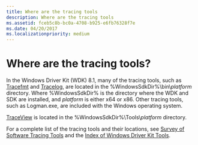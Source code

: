 ```yaml
---
title: Where are the tracing tools
description: Where are the tracing tools
ms.assetid: fceb5c8b-bc0a-4708-b925-e6fb76328f7e
ms.date: 04/20/2017
ms.localizationpriority: medium
---
```


# Where are the tracing tools?


In the Windows Driver Kit (WDK) 8.1, many of the tracing tools, such as [Tracefmt](tracefmt.md) and [Tracelog](tracelog.md), are located in the %WindowsSdkDir%\\bin\\*platform* directory. Where %WindowsSdkDir% is the directory where the WDK and SDK are installed, and *platform* is either x64 or x86. Other tracing tools, such as Logman.exe, are included with the Windows operating system.

[TraceView](traceview.md) is located in the %WindowsSdkDir%\\Tools\\*platform* directory.

For a complete list of the tracing tools and their locations, see [Survey of Software Tracing Tools](survey-of-software-tracing-tools.md) and the [Index of Windows Driver Kit Tools](index-of-windows-driver-kit-tools.md).

 

 





